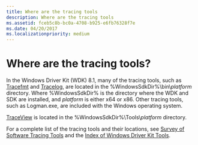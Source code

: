 ```yaml
---
title: Where are the tracing tools
description: Where are the tracing tools
ms.assetid: fceb5c8b-bc0a-4708-b925-e6fb76328f7e
ms.date: 04/20/2017
ms.localizationpriority: medium
---
```


# Where are the tracing tools?


In the Windows Driver Kit (WDK) 8.1, many of the tracing tools, such as [Tracefmt](tracefmt.md) and [Tracelog](tracelog.md), are located in the %WindowsSdkDir%\\bin\\*platform* directory. Where %WindowsSdkDir% is the directory where the WDK and SDK are installed, and *platform* is either x64 or x86. Other tracing tools, such as Logman.exe, are included with the Windows operating system.

[TraceView](traceview.md) is located in the %WindowsSdkDir%\\Tools\\*platform* directory.

For a complete list of the tracing tools and their locations, see [Survey of Software Tracing Tools](survey-of-software-tracing-tools.md) and the [Index of Windows Driver Kit Tools](index-of-windows-driver-kit-tools.md).

 

 





